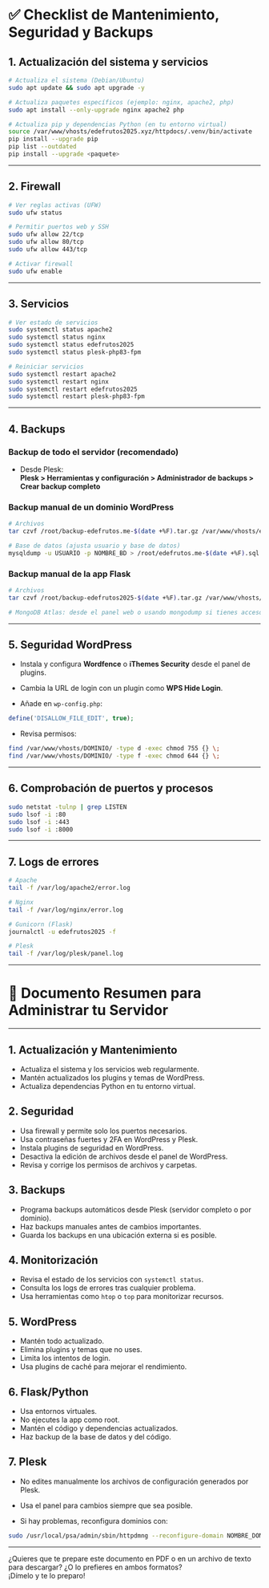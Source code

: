 # ✅ Checklist de Mantenimiento, Seguridad y Backups

## 1. **Actualización del sistema y servicios**

```bash
# Actualiza el sistema (Debian/Ubuntu)
sudo apt update && sudo apt upgrade -y

# Actualiza paquetes específicos (ejemplo: nginx, apache2, php)
sudo apt install --only-upgrade nginx apache2 php

# Actualiza pip y dependencias Python (en tu entorno virtual)
source /var/www/vhosts/edefrutos2025.xyz/httpdocs/.venv/bin/activate
pip install --upgrade pip
pip list --outdated
pip install --upgrade <paquete>
```

---

## 2. **Firewall**

```bash
# Ver reglas activas (UFW)
sudo ufw status

# Permitir puertos web y SSH
sudo ufw allow 22/tcp
sudo ufw allow 80/tcp
sudo ufw allow 443/tcp

# Activar firewall
sudo ufw enable
```

---

## 3. **Servicios**

```bash
# Ver estado de servicios
sudo systemctl status apache2
sudo systemctl status nginx
sudo systemctl status edefrutos2025
sudo systemctl status plesk-php83-fpm

# Reiniciar servicios
sudo systemctl restart apache2
sudo systemctl restart nginx
sudo systemctl restart edefrutos2025
sudo systemctl restart plesk-php83-fpm
```

---

## 4. **Backups**

### **Backup de todo el servidor (recomendado)**

- Desde Plesk:  
   **Plesk > Herramientas y configuración > Administrador de backups > Crear backup completo**

### **Backup manual de un dominio WordPress**

```bash
# Archivos
tar czvf /root/backup-edefrutos.me-$(date +%F).tar.gz /var/www/vhosts/edefrutos.me/

# Base de datos (ajusta usuario y base de datos)
mysqldump -u USUARIO -p NOMBRE_BD > /root/edefrutos.me-$(date +%F).sql
```

### **Backup manual de la app Flask**

```bash
# Archivos
tar czvf /root/backup-edefrutos2025-$(date +%F).tar.gz /var/www/vhosts/edefrutos2025.xyz/httpdocs/

# MongoDB Atlas: desde el panel web o usando mongodump si tienes acceso
```

---

## 5. **Seguridad WordPress**

- Instala y configura **Wordfence** o **iThemes Security** desde el panel de plugins.

- Cambia la URL de login con un plugin como **WPS Hide Login**.

- Añade en `wp-config.php`:

```php
define('DISALLOW_FILE_EDIT', true);
```

- Revisa permisos:

```bash
find /var/www/vhosts/DOMINIO/ -type d -exec chmod 755 {} \;
find /var/www/vhosts/DOMINIO/ -type f -exec chmod 644 {} \;
```

---

## 6. **Comprobación de puertos y procesos**

```bash
sudo netstat -tulnp | grep LISTEN
sudo lsof -i :80
sudo lsof -i :443
sudo lsof -i :8000
```

---

## 7. **Logs de errores**

```bash
# Apache
tail -f /var/log/apache2/error.log

# Nginx
tail -f /var/log/nginx/error.log

# Gunicorn (Flask)
journalctl -u edefrutos2025 -f

# Plesk
tail -f /var/log/plesk/panel.log
```

---

# 📄 Documento Resumen para Administrar tu Servidor

---

## 1. **Actualización y Mantenimiento**

- Actualiza el sistema y los servicios web regularmente.
- Mantén actualizados los plugins y temas de WordPress.
- Actualiza dependencias Python en tu entorno virtual.

## 2. **Seguridad**

- Usa firewall y permite solo los puertos necesarios.
- Usa contraseñas fuertes y 2FA en WordPress y Plesk.
- Instala plugins de seguridad en WordPress.
- Desactiva la edición de archivos desde el panel de WordPress.
- Revisa y corrige los permisos de archivos y carpetas.

## 3. **Backups**

- Programa backups automáticos desde Plesk (servidor completo o por dominio).
- Haz backups manuales antes de cambios importantes.
- Guarda los backups en una ubicación externa si es posible.

## 4. **Monitorización**

- Revisa el estado de los servicios con `systemctl status`.
- Consulta los logs de errores tras cualquier problema.
- Usa herramientas como `htop` o `top` para monitorizar recursos.

## 5. **WordPress**

- Mantén todo actualizado.
- Elimina plugins y temas que no uses.
- Limita los intentos de login.
- Usa plugins de caché para mejorar el rendimiento.

## 6. **Flask/Python**

- Usa entornos virtuales.
- No ejecutes la app como root.
- Mantén el código y dependencias actualizados.
- Haz backup de la base de datos y del código.

## 7. **Plesk**

- No edites manualmente los archivos de configuración generados por Plesk.

- Usa el panel para cambios siempre que sea posible.

- Si hay problemas, reconfigura dominios con:

```bash
sudo /usr/local/psa/admin/sbin/httpdmng --reconfigure-domain NOMBRE_DOMINIO
```

---

¿Quieres que te prepare este documento en PDF o en un archivo de texto para descargar? ¿O lo prefieres en ambos formatos?  
¡Dímelo y te lo preparo!
